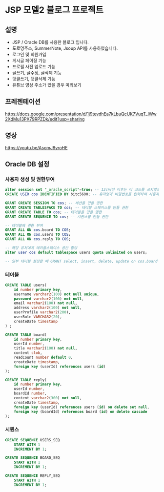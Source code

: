 # JSP 모델2 블로그 프로젝트



## 설명

- JSP / Oracle DB를 사용한 블로그 입니다.
- 도로명주소, SummerNote, Jsoup API를 사용하였습니다.
- 로그인 및 회원가입
- 게시글 페이징 기능
- 프로필 사진 업로드 기능
- 글쓰기, 글수정, 글삭제 기능
- 댓글쓰기, 댓글삭제 기능
- 유튜브 영상 주소가 있을 경우 미리보기



## 프레젠테이션

https://docs.google.com/presentation/d/1j9tevdhEa7kLbuQcUK7VuqT_IWw2XdMu13PX79RPZDk/edit?usp=sharing



## 영상

https://youtu.be/AsomJ8yroHE



## Oracle DB 설정



### 사용자 생성 및 권한부여

```sql
alter session set "_oracle_script"=true; -- 12c버전 이후는 이 코드를 쓰지않으면 유저명에 @를 써야함
CREATE USER cos IDENTIFIED BY bitc5600; -- 유저명과 비밀번호를 입력하여 사용자릉 생성한다

GRANT CREATE SESSION TO cos; -- 세션을 만들 권한
GRANT CREATE TABLESPACE TO cos; -- 테이블 스페이스를 만들 권한
GRANT CREATE TABLE TO cos; -- 테이블을 만들 권한
GRANT CREATE SEQUENCE TO cos; -- 시퀀스를 만들 권한

-- 테이블에 권한 부여
GRANT ALL ON cos.board TO COS;
GRANT ALL ON cos.users TO COS;
GRANT ALL ON cos.reply TO COS;

-- 해당 유저에게 테이블스페이스 공간 할당
alter user cos default tablespace users quota unlimited on users; 

-- 일부 테이블 설정할 때 GRANT select, insert, delete, update on cos.board TO cos;
```



### 테이블

```sql
CREATE TABLE users(
	id number primary key,
    username varchar2(100) not null unique,
    password varchar2(100) not null,
    email varchar2(100) not null,
    address varchar2(100) not null,
    userProfile varchar2(200),
    userRole VARCHAR2(20),
    createDate timestamp
) ;

CREATE TABLE board(
	id number primary key,
    userId number,
    title varchar2(100) not null,
    content clob,
    readCount number default 0,
    createDate timestamp,
    foreign key (userId) references users (id)
);

CREATE TABLE reply(
	id number primary key,
    userId number,
    boardId number,
    content varchar2(300) not null,
    createDate timestamp,
    foreign key (userId) references users (id) on delete set null,
    foreign key (boardId) references board (id) on delete cascade
);
```



### 시퀀스

```sql
CREATE SEQUENCE USERS_SEQ
    START WITH 1
    INCREMENT BY 1;

CREATE SEQUENCE BOARD_SEQ
    START WITH 1
    INCREMENT BY 1;

CREATE SEQUENCE REPLY_SEQ
    START WITH 1
    INCREMENT BY 1;
```

